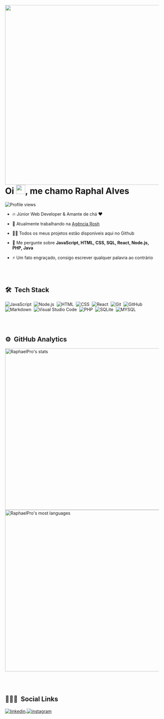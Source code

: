 
<img align="right" height="590em" src="https://raw.githubusercontent.com/gist/RaphaelPro/bdf8c532a31d21610ef078506c2a03a7/raw/043601e688af6fda9618f335b65c7a336128bc24/githubcard.svg"/>
<h1 align="left">Oi <img src="https://raw.githubusercontent.com/kaueMarques/kaueMarques/master/hi.gif" width="30px">, me chamo Raphal Alves</h1>
<p align="left"> <img src="https://komarev.com/ghpvc/?username=RaphaelPro&color=yellow" alt="Profile views" /> </p>

- 🔥 Júnior Web Developer & Amante de chá ❤ 

- 🔭 Atualmente trabalhando na [Agência Rosh](https://agenciarosh.com.br)

- 👨‍💻 Todos os meus projetos estão disponíveis aqui no Github

- 💬 Me pergunte sobre **JavaScript, HTML, CSS, SQL, React, Node.js, PHP, Java**

- ⚡ Um fato engraçado, consigo escrever qualquer palavra ao contrário

<br><br>

## 🛠 &nbsp;Tech Stack

![JavaScript](https://img.shields.io/badge/-JavaScript-05122A?style=flat&logo=javascript)&nbsp;
![Node.js](https://img.shields.io/badge/-Node.js-05122A?style=flat&logo=node.js)&nbsp;
![HTML](https://img.shields.io/badge/-HTML-05122A?style=flat&logo=HTML5)&nbsp;
![CSS](https://img.shields.io/badge/-CSS-05122A?style=flat&logo=CSS3&logoColor=1572B6)&nbsp;
![React](https://img.shields.io/badge/-React-05122A?style=flat&logo=react)&nbsp;
![Git](https://img.shields.io/badge/-Git-05122A?style=flat&logo=git)&nbsp;
![GitHub](https://img.shields.io/badge/-GitHub-05122A?style=flat&logo=github)&nbsp;
![Markdown](https://img.shields.io/badge/-Markdown-05122A?style=flat&logo=markdown)&nbsp;
![Visual Studio Code](https://img.shields.io/badge/-Visual%20Studio%20Code-05122A?style=flat&logo=visual-studio-code&logoColor=007ACC)&nbsp;
![PHP](https://img.shields.io/badge/-PHP-05122A?style=flat&logo=PHP)&nbsp;
![SQLite](https://img.shields.io/badge/-SQLite-05122A?style=flat&logo=sqlite)&nbsp;
![MYSQL](https://img.shields.io/badge/-MySQL-05122A?style=flat&logo=mySQL)&nbsp;

<br><br>

## ⚙️ &nbsp;GitHub Analytics

<p align="left">
<img width="530em" src="https://github-readme-stats.vercel.app/api?username=raphaelpro&show_icons=true&theme=vision-friendly-dark" alt="RaphaelPro's stats"/>
<img width="530em" src="https://github-readme-stats.vercel.app/api/top-langs/?username=raphaelpro&layout=compact&theme=vision-friendly-dark" alt="RaphaelPro's most languages"/>
</p>

<br><br>

## 👨🏽‍🦲 &nbsp;Social Links

<a href="https://www.linkedin.com/in/raphael-alves-de-oliveira-011903184/" target="_blank">
  <img align="center" src="https://img.shields.io/badge/-RaphaelPro-05122A?style=flat&logo=linkedin" alt="linkedin"/>
</a>
<a href="https://www.instagram.com/_phnotraphael/" target="_blank">
 <img align="center" src="https://img.shields.io/badge/-RaphaelPro-05122A?style=flat&logo=instagram" alt="instagram"/>
</a>

</p>

